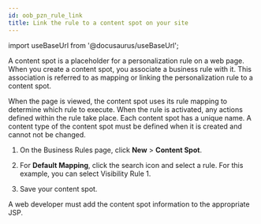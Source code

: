 ```yaml
---
id: oob_pzn_rule_link
title: Link the rule to a content spot on your site
---
```

import useBaseUrl from '@docusaurus/useBaseUrl';



A content spot is a placeholder for a personalization rule on a web page. When you create a content spot, you associate a business rule with it. This association is referred to as mapping or linking the personalization rule to a content spot.

When the page is viewed, the content spot uses its rule mapping to determine which rule to execute. When the rule is activated, any actions defined within the rule take place. Each content spot has a unique name. A content type of the content spot must be defined when it is created and cannot not be changed.

1.  On the Business Rules page, click **New** \> **Content Spot**.

2.  For **Default Mapping**, click the search icon and select a rule. For this example, you can select Visibility Rule 1.

3.  Save your content spot.


A web developer must add the content spot information to the appropriate JSP.

